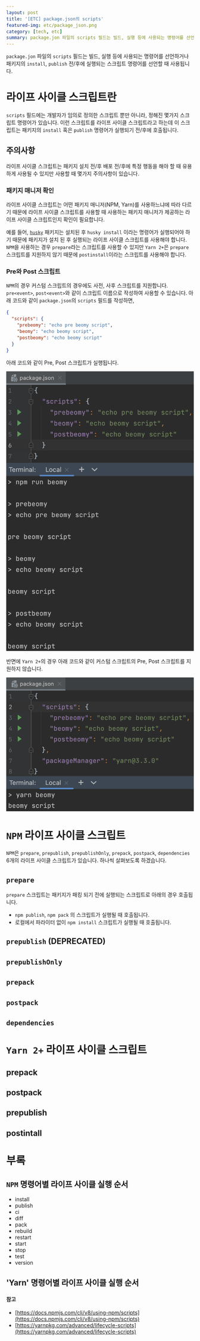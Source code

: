 ```yaml
---
layout: post
title: '[ETC] package.json의 scripts'
featured-img: etc/package_json.png
category: [tech, etc]
summary: package.jon 파일의 scripts 필드는 빌드, 실행 등에 사용되는 명령어를 선언하거나 패키지의 install, publish 전/후에 실행되는 스크립트 명령어를 선언할 때 사용됩니다.
---
```


`package.jon` 파일의 `scripts` 필드는 빌드, 실행 등에 사용되는 명령어를 선언하거나 패키지의 `install`, `publish` 전/후에 실행되는 스크립트 명령어를 선언할 때 사용됩니다.

# 라이프 사이클 스크립트란
`scripts` 필드에는 개발자가 임의로 정의한 스크립트 뿐만 아니라, 정해진 몇가지 스크립트 명령어가 있습니다. 이런 스크립트를 라이프 사이클 스크립트라고 하는데 이 스크립트는 패키지의 `install` 혹은 `publish` 명령어가 실행되기 전/후에 호출됩니다.

## 주의사항
라이프 사이클 스크립트는 패키지 설치 전/후 배포 전/후에 특정 행동을 해야 할 때 유용하게 사용될 수 있지만 사용할 때 몇가지 주의사항이 있습니다.

### 패키지 매니저 확인
라이프 사이클 스크립트는 어떤 패키지 매니저(NPM, Yarn)를 사용하느냐에 따라 다르기 때문에 라이프 사이클 스크립트를 사용할 때 사용하는 패키지 매니저가 제공하는 라이프 사이클 스크립트인지 확인이 필요합니다.

예를 들어, [`husky`](https://typicode.github.io/husky/#/) 패키지는 설치된 후 `husky install` 이라는 명령어가 실행되어야 하기 때문에 패키지가 설치 된 후 실행되는 라이프 사이클 스크립트를 사용해야 합니다. `NPM`을 사용하는 경우 `prepare`라는 스크립트를 사용할 수 있지만 `Yarn 2+`은 `prepare` 스크립트를 지원하지 않기 때문에 `postinstall`이라는 스크립트를 사용해야 합니다.

### Pre와 Post 스크립트
`NPM`의 경우 커스텀 스크립트의 경우에도 사전, 사후 스크립트를 지원합니다. `pre<event>`, `post<event>`와 같이 스크립트 이름으로 작성하여 사용할 수 있습니다. 아래 코드와 같이 `package.json`의 `scripts` 필드를 작성하면,

```json
{
  "scripts": {
    "prebeomy": "echo pre beomy script",
    "beomy": "echo beomy script",
    "postbeomy": "echo beomy script"
  }
}
```

아래 코드와 같이 Pre, Post 스크립트가 실행됩니다.

![NPM Pre, Post 스크립트](/assets/img/posts/etc/pre_post_scripts_npm.png)

반면에 `Yarn 2+`의 경우 아래 코드와 같이 커스텀 스크립트의 Pre, Post 스크립트를 지원하지 않습니다.

![Yarn 2 Pre, Post 스크립트](/assets/img/posts/etc/pre_post_scripts_yarn.png)

# `NPM` 라이프 사이클 스크립트
`NPM`은 `prepare`, `prepublish`, `prepublishOnly`, `prepack`, `postpack`, `dependencies` 6개의 라이프 사이클 스크립트가 있습니다. 하나씩 살펴보도록 하겠습니다.

## `prepare`
`prepare` 스크립트는 패키지가 패킹 되기 전에 실행되는 스크립트로 아래의 경우 호출됩니다.

- `npm publish`, `npm pack` 의 스크립트가 실행될 때 호출됩니다.
- 로컬에서 파라이터 없이 `npm install` 스크립트가 실행될 때 호출됩니다.

## `prepublish` (DEPRECATED)

## `prepublishOnly`

## `prepack`

## `postpack`

## `dependencies`

# `Yarn 2+` 라이프 사이클 스크립트
## prepack
## postpack
## prepublish
## postintall

# 부록

## `NPM` 명령어별 라이프 사이클 실행 순서
- install
- publish
- ci
- diff
- pack
- rebuild
- restart
- start
- stop
- test
- version

## 'Yarn' 명령어별 라이프 사이클 실행 순서

#### 참고
- [https://docs.npmjs.com/cli/v8/using-npm/scripts](https://docs.npmjs.com/cli/v8/using-npm/scripts)
- [https://yarnpkg.com/advanced/lifecycle-scripts](https://yarnpkg.com/advanced/lifecycle-scripts)
